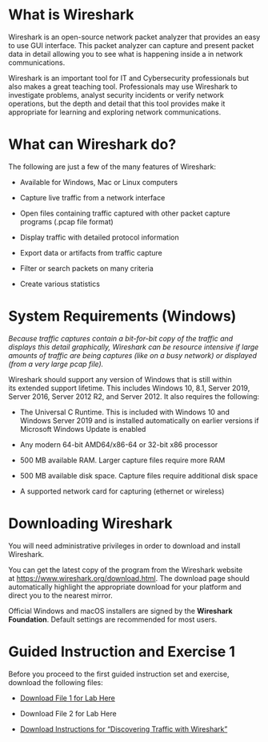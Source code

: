 What is Wireshark
=================

Wireshark is an open-source network packet analyzer that provides an easy to use
GUI interface. This packet analyzer can capture and present packet data in
detail allowing you to see what is happening inside a in network communications.

Wireshark is an important tool for IT and Cybersecurity professionals but also
makes a great teaching tool. Professionals may use Wireshark to investigate
problems, analyst security incidents or verify network operations, but the depth
and detail that this tool provides make it appropriate for learning and
exploring network communications.

What can Wireshark do?
======================

The following are just a few of the many features of Wireshark:

-   Available for Windows, Mac or Linux computers

-   Capture live traffic from a network interface

-   Open files containing traffic captured with other packet capture programs
    (.pcap file format)

-   Display traffic with detailed protocol information

-   Export data or artifacts from traffic capture

-   Filter or search packets on many criteria

-   Create various statistics

System Requirements (Windows)
=============================

*Because traffic captures contain a bit-for-bit copy of the traffic and displays
this detail graphically, Wireshark can be resource intensive if large amounts of
traffic are being captures (like on a busy network) or displayed (from a very
large pcap file).*

Wireshark should support any version of Windows that is still within
its extended support lifetime. This includes Windows 10, 8.1, Server 2019,
Server 2016, Server 2012 R2, and Server 2012. It also requires the following:

-   The Universal C Runtime. This is included with Windows 10 and Windows Server
    2019 and is installed automatically on earlier versions if Microsoft Windows
    Update is enabled

-   Any modern 64-bit AMD64/x86-64 or 32-bit x86 processor

-   500 MB available RAM. Larger capture files require more RAM

-   500 MB available disk space. Capture files require additional disk space

-   A supported network card for capturing (ethernet or wireless)

Downloading Wireshark
=====================

You will need administrative privileges in order to download and install
Wireshark.

You can get the latest copy of the program from the Wireshark website
at <https://www.wireshark.org/download.html>. The download page should
automatically highlight the appropriate download for your platform and direct
you to the nearest mirror.

Official Windows and macOS installers are signed by the **Wireshark
Foundation**. Default settings are recommended for most users.

Guided Instruction and Exercise 1
=================================

Before you proceed to the first guided instruction set and exercise, download
the following files:

-   [Download File 1 for Lab Here](PCAP_Samples/telnet.pcap)

-   Download File 2 for Lab Here

-   [Download Instructions for “Discovering Traffic with
    Wireshark”](Exercise_1.md)
